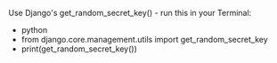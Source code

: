 Use Django's get_random_secret_key() - run this in your Terminal:

- python
- from django.core.management.utils import get_random_secret_key
- print(get_random_secret_key())